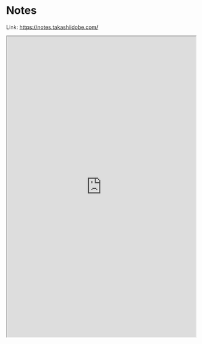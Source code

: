 # Notes

Link: <https://notes.takashiidobe.com/>

<iframe src="https://notes.takashiidobe.com/" width="100%"
height="800px"></iframe>
